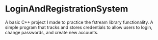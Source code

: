# LoginAndRegistrationSystem
A basic C++ project I made to practice the fstream library functionality. A simple program that tracks and stores credentials to allow users to login, change passwords, and create new accounts.
